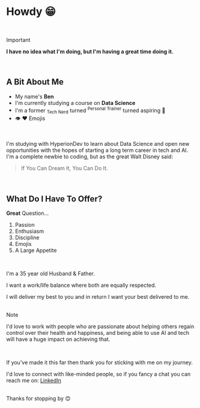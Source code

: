 # Howdy 😁
<br>

> [!IMPORTANT]
> __I have no idea what I'm doing, but I'm having a great time doing it.__
<br>

## A Bit About Me
- My name's __Ben__
- I'm currently studying a course on __Data Science__
- I'm a former <sub>Tech Nerd</sub> turned <sup>Personal Trainer</sup> turned aspiring 🥷
- 👁️ ❤️ Emojis
<br>

I'm studying with HyperionDev to learn about Data Science and open new opportunities with the hopes of starting a long term career in tech and AI.  I'm a complete newbie to coding, but as the great Walt Disney said:
> If You Can Dream It, You Can Do It.
<br>

## What Do I Have To Offer?
**Great** Question...

1. Passion
2. Enthusiasm
3. Discipline
4. Emojis
5. A Large Appetite
<br>

I'm a 35 year old Husband & Father.

I want a work/life balance where both are equally respected.

I will deliver my best to you and in return I want your best delivered to me.
<br><br>

> [!NOTE]
> I'd love to work with people who are passionate about helping others regain control over their health and happiness, and being able to use AI and tech will have a huge impact on achieving that.
<br>

If you've made it this far then thank you for sticking with me on my journey.

I'd love to connect with like-minded people, so if you fancy a chat you can reach me on:
[LinkedIn](https://www.linkedin.com/in/ben-stewart-a80087200/)
<br><br>

Thanks for stopping by 😊

<!-- I love cookies -->
